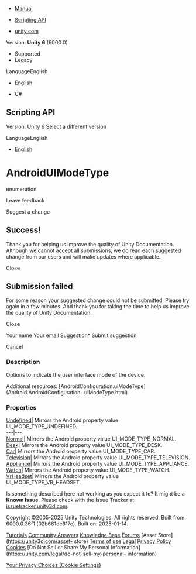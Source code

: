 [ ]()

  * [Manual](../Manual/index.html)
  * [Scripting API](../ScriptReference/index.html)

  * [unity.com](https://unity.com/)

Version: **Unity 6** (6000.0)

  * Supported
  * Legacy

LanguageEnglish

  * [English]()

  * C#

[ ](https://docs.unity3d.com)

## Scripting API

Version: Unity 6 Select a different version

LanguageEnglish

  * [English]()

# AndroidUIModeType

enumeration

Leave feedback

Suggest a change

## Success!

Thank you for helping us improve the quality of Unity Documentation. Although
we cannot accept all submissions, we do read each suggested change from our
users and will make updates where applicable.

Close

## Submission failed

For some reason your suggested change could not be submitted. Please <a>try
again</a> in a few minutes. And thank you for taking the time to help us
improve the quality of Unity Documentation.

Close

Your name Your email Suggestion* Submit suggestion

Cancel

[ ]()

### Description

Options to indicate the user interface mode of the device.

Additional resources:
[AndroidConfiguration.uiModeType](Android.AndroidConfiguration-
uiModeType.html)

### Properties

[Undefined](Android.AndroidUIModeType.Undefined.html)| Mirrors the Android
property value UI_MODE_TYPE_UNDEFINED.  
---|---  
[Normal](Android.AndroidUIModeType.Normal.html)| Mirrors the Android property
value UI_MODE_TYPE_NORMAL.  
[Desk](Android.AndroidUIModeType.Desk.html)| Mirrors the Android property
value UI_MODE_TYPE_DESK.  
[Car](Android.AndroidUIModeType.Car.html)| Mirrors the Android property value
UI_MODE_TYPE_CAR.  
[Television](Android.AndroidUIModeType.Television.html)| Mirrors the Android
property value UI_MODE_TYPE_TELEVISION.  
[Appliance](Android.AndroidUIModeType.Appliance.html)| Mirrors the Android
property value UI_MODE_TYPE_APPLIANCE.  
[Watch](Android.AndroidUIModeType.Watch.html)| Mirrors the Android property
value UI_MODE_TYPE_WATCH.  
[VrHeadset](Android.AndroidUIModeType.VrHeadset.html)| Mirrors the Android
property value UI_MODE_TYPE_VR_HEADSET.  
  
Is something described here not working as you expect it to? It might be a
**Known Issue**. Please check with the Issue Tracker at
[issuetracker.unity3d.com](https://issuetracker.unity3d.com).

Copyright ©2005-2025 Unity Technologies. All rights reserved. Built from:
6000.0.36f1 (02b661dc617c). Built on: 2025-01-14.

[Tutorials](https://unity3d.com/learn) [Community
Answers](https://answers.unity3d.com) [Knowledge
Base](https://support.unity3d.com/hc/en-us)
[Forums](https://forum.unity3d.com) [Asset Store](https://unity3d.com/asset-
store) [Terms of use](https://docs.unity3d.com/Manual/TermsOfUse.html)
[Legal](https://unity.com/legal) [Privacy
Policy](https://unity.com/legal/privacy-policy)
[Cookies](https://unity.com/legal/cookie-policy) [Do Not Sell or Share My
Personal Information](https://unity.com/legal/do-not-sell-my-personal-
information)

[Your Privacy Choices (Cookie Settings)](javascript:void\(0\);)

